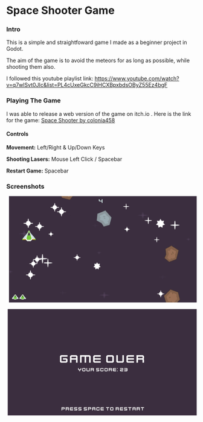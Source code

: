 # Space Shooter Game

### Intro

This is a simple and straightfoward game I made as a beginner project in Godot. 

The aim of the game is to avoid the meteors for as long as possible, while shooting them also.

I followed this youtube playlist link: https://www.youtube.com/watch?v=q7wlSvt0JIc&list=PL4cUxeGkcC9iHCXBpxbdsOByZ55Ez4bgF

### Playing The Game

I was able to release a web version of the game on itch.io .
Here is the link for the game:
[Space Shooter by colonia458
](https://colonia458.itch.io/space-shooter)

#### Controls

**Movement:** Left/Right & Up/Down Keys

**Shooting Lasers:** Mouse Left Click / Spacebar

**Restart Game:** Spacebar

### Screenshots

![1749475933228](image/README/1749475933228.jpg)

![1749475944137](image/README/1749475944137.jpg)
